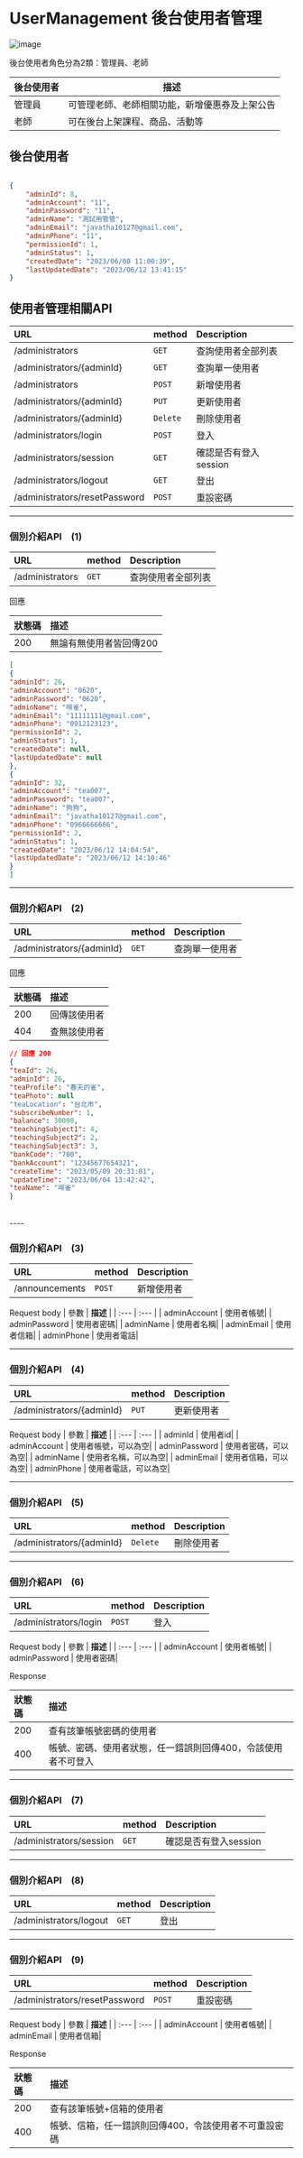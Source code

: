 # UserManagement 後台使用者管理

![image](https://github.com/yifang0000/TeacherWanted/assets/132047011/24632c06-25c9-4f77-bd1e-882133abf869)


後台使用者角色分為2類：管理員、老師

後台使用者  | 描述
------------- | -------------
管理員  | 可管理老師、老師相關功能，新增優惠券及上架公告
老師  | 可在後台上架課程、商品、活動等


## 後台使用者

```JSON

{
    "adminId": 8,
    "adminAccount": "11",
    "adminPassword": "11",
    "adminName": "測試用管管",
    "adminEmail": "javatha10127@gmail.com",
    "adminPhone": "11",
    "permissionId": 1,
    "adminStatus": 1,
    "createdDate": "2023/06/08 11:00:39",
    "lastUpdatedDate": "2023/06/12 13:41:15"
}

```




## 使用者管理相關API
| URL | method | **Description** |
| :--- | :--- | :--- |
| /administrators | `GET` | 查詢使用者全部列表 |
| /administrators/{adminId} | `GET` |查詢單一使用者|
| /administrators| `POST` |新增使用者|
| /administrators/{adminId}| `PUT` |更新使用者|
| /administrators/{adminId}| `Delete` |刪除使用者|
| /administrators/login| `POST` | 登入 |
| /administrators/session| `GET` | 確認是否有登入session |
| /administrators/logout| `GET` | 登出 |
| /administrators/resetPassword| `POST` | 重設密碼 |

----

### 個別介紹API　(1)
| URL | method | **Description** |
| :--- | :--- | :--- |
| /administrators | `GET` | 查詢使用者全部列表 |  

回應  

| 狀態碼 |  **描述** |
| :--- | :--- |
| 200 | 無論有無使用者皆回傳200|

```JSON 
[
{
"adminId": 26,
"adminAccount": "0620",
"adminPassword": "0620",
"adminName": "啼雀",
"adminEmail": "11111111@gmail.com",
"adminPhone": "0912123123",
"permissionId": 2,
"adminStatus": 1,
"createdDate": null,
"lastUpdatedDate": null
},
{
"adminId": 32,
"adminAccount": "tea007",
"adminPassword": "tea007",
"adminName": "狗狗",
"adminEmail": "javatha10127@gmail.com",
"adminPhone": "0966666666",
"permissionId": 2,
"adminStatus": 1,
"createdDate": "2023/06/12 14:04:54",
"lastUpdatedDate": "2023/06/12 14:10:46"
}
]
```

----

### 個別介紹API　(2)
| URL | method | **Description** |
| :--- | :--- | :--- |
| /administrators/{adminId} | `GET` |查詢單一使用者|

回應  

| 狀態碼 |  **描述** |
| :--- | :--- |
| 200 | 回傳該使用者|
| 404 | 查無該使用者|
```JSON
// 回應 200  
{
"teaId": 26,
"adminId": 26,
"teaProfile": "春天的雀",
"teaPhoto": null
"teaLocation": "台北市",
"subscribeNumber": 1,
"balance": 30000,
"teachingSubject1": 4,
"teachingSubject2": 2,
"teachingSubject3": 3,
"bankCode": "700",
"bankAccount": "12345677654321",
"createTime": "2023/05/09 20:31:01",
"updateTime": "2023/06/04 13:42:42",
"teaName": "啼雀"
}
```
<br>
----

### 個別介紹API　(3)
| URL | method | **Description** |
| :--- | :--- | :--- |
| /announcements| `POST` |新增使用者|


Request body
| 參數 |  **描述** |
| :--- | :--- |
| adminAccount | 使用者帳號|
| adminPassword | 使用者密碼|
| adminName | 使用者名稱|
| adminEmail | 使用者信箱|
| adminPhone | 使用者電話|


----

### 個別介紹API　(4)
| URL | method | **Description** |
| :--- | :--- | :--- |
| /administrators/{adminId}| `PUT` |更新使用者|


Request body
| 參數 |  **描述** |
| :--- | :--- |
| adminId | 使用者id|
| adminAccount | 使用者帳號，可以為空|
| adminPassword | 使用者密碼，可以為空|
| adminName | 使用者名稱，可以為空|
| adminEmail | 使用者信箱，可以為空|
| adminPhone | 使用者電話，可以為空|

----

### 個別介紹API　(5)
| URL | method | **Description** |
| :--- | :--- | :---
| /administrators/{adminId}| `Delete` |刪除使用者|

----

### 個別介紹API　(6)
| URL | method | **Description** |
| :--- | :--- | :--- |
| /administrators/login| `POST` | 登入 |

Request body
| 參數 |  **描述** |
| :--- | :--- |
| adminAccount | 使用者帳號|
| adminPassword | 使用者密碼|

Response

| 狀態碼 |  **描述** |
| :--- | :--- |
| 200 | 查有該筆帳號密碼的使用者|
| 400 | 帳號、密碼、使用者狀態，任一錯誤則回傳400，令該使用者不可登入|

----
### 個別介紹API　(7)
| URL | method | **Description** |
| :--- | :--- | :--- |
| /administrators/session| `GET` | 確認是否有登入session |

----

### 個別介紹API　(8)
| URL | method | **Description** |
| :--- | :--- | :--- |
| /administrators/logout| `GET` | 登出 |

----
### 個別介紹API　(9)
| URL | method | **Description** |
| :--- | :--- | :--- |
| /administrators/resetPassword| `POST` | 重設密碼 |

Request body
| 參數 |  **描述** |
| :--- | :--- |
| adminAccount | 使用者帳號|
| adminEmail | 使用者信箱|

Response

| 狀態碼 |  **描述** |
| :--- | :--- |
| 200 | 查有該筆帳號+信箱的使用者|
| 400 | 帳號、信箱，任一錯誤則回傳400，令該使用者不可重設密碼|
